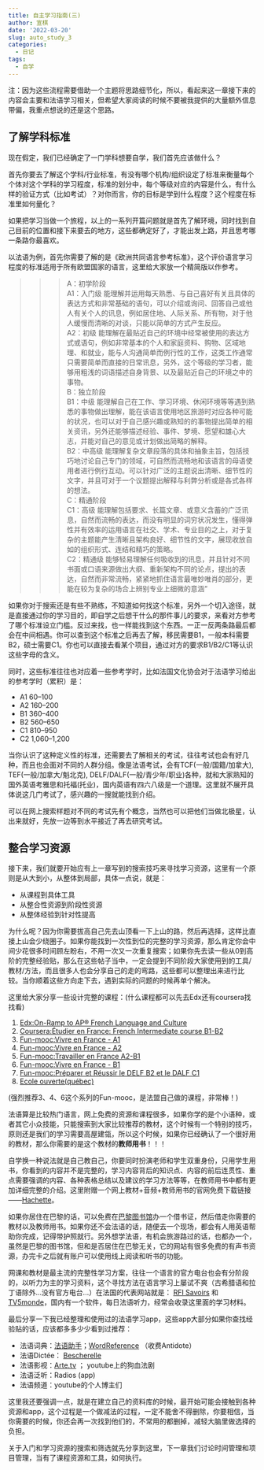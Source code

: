 ```yaml
---
title: 自主学习指南(三)
author: 宣棋
date: '2022-03-20'
slug: auto_study_3
categories:
  - 日记
tags:
  - 自学
---
```

注：因为这些流程需要借助一个主题将思路细节化，所以，看起来这一章接下来的内容会主要和法语学习相关，但希望大家阅读的时候不要被我提供的大量额外信息带偏，我重点想说的还是这个思路。

## 了解学科标准

现在假定，我们已经确定了一门学科想要自学，我们首先应该做什么？

首先你要去了解这个学科/行业标准，有没有哪个机构/组织设定了标准来衡量每个个体对这个学科的学习程度，标准的划分中，每个等级对应的内容是什么，有什么样的验证方式（比如考试）？对你而言，你的目标是学到什么程度？这个程度在标准里如何量化？

如果把学习当做一个旅程，以上的一系列开篇问题就是首先了解环境，同时找到自己目前的位置和接下来要去的地方，这些都确定好了，才能出发上路，并且思考哪一条路你最喜欢。

以法语为例，首先你需要了解的是《欧洲共同语言参考标准》，这个评价语言学习程度的标准适用于所有欧盟国家的语言，这里给大家放一个精简版以作参考。

>>> A：初学阶段	<br>
A1：入门级	能理解并运用每天熟悉、与自己喜好有关且具体的表达方式和非常基础的语句，可以介绍或询问、回答自己或他人有关个人的讯息，例如居住地、人际关系、所有物，对于他人缓慢而清晰的对谈，只能以简单的方式产生反应。<br>
A2：初级	能理解在最贴近自己的环境中经常被使用的表达方式或语句，例如非常基本的个人和家庭资料、购物、区域地理、和就业，能与人沟通简单而例行性的工作，这类工作通常只需要简单而直接的日常讯息，另外，这个等级的学习者，能够用粗浅的词语描述自身背景、以及最贴近自己的环境之中的事物。<br>
B：独立阶段	<br>
B1：中级	能理解自己在工作、学习环境、休闲环境等等遇到熟悉的事物做出理解，能在该语言使用地区旅游时对应各种可能的状况，也可以对于自己感兴趣或熟知的的事物提出简单的相关资讯，另外还能够描述经验、事件、梦境、愿望和雄心大志，并能对自己的意见或计划做出简略的解释。<br>
B2：中高级	能理解复杂文章段落的具体和抽象主旨，包括技巧地讨论自己专门的领域，可自然而流畅地和该语言的母语使用者进行例行互动。可以针对广泛的主题说出清晰、细节性的文字，并且可对于一个议题提出解释与利弊分析或是各式各样的想法。<br>
C：精通阶段	<br>
C1：高级	能理解包括要求、长篇文章、或意义含蓄的广泛讯息，自然而流畅的表达，而没有明显的词穷状况发生，懂得弹性并有效率的运用语言在社交、学术、专业目的之上，对于复杂的主题能产生清晰且架构良好、细节性的文字，展现收放自如的组织形式、连结和精巧的策略。<br>
C2：精通级	能够轻易理解任何吸收到的讯息，并且针对不同书面或口语来源做出大纲、重新架构不同的论点，提出的表达，自然而非常流畅，紧紧地抓住语言最唯妙唯肖的部分，更能在较为复杂的场合上辨别专业上细微的意涵”

如果你对于搜索还是有些不熟练，不知道如何找这个标准，另外一个切入途径，就是直接通过你的学习目的，即自学之后想干什么的那件事儿的要求，来看对方参考了哪个标准设立门槛。反过来找，也一样能找到这个东西。一正一反两条路最后都会在中间相遇。你可以查到这个标准之后再去了解，移民需要B1，一般本科需要B2，硕士需要C1。你也可以直接去看某个项目，通过对方的要求B1/B2/C1等认识这些字母的含义。

同时，这些标准往往也对应着一些参考学时，比如法国文化协会对于法语学习给出的参考学时（累积）是：

 - A1 60–100	
 - A2 160–200	
 - B1 360–400	
 - B2 560–650	
 - C1 810–950
 - C2 1,060–1,200	

当你认识了这种定义性的标准，还需要去了解相关的考试，往往考试也会有好几种，而且也会面对不同的人群分组。像是法语考试，会有TCF(一般/国籍/加拿大), TEF(一般/加拿大/魁北克), DELF/DALF(一般/青少年/职业)各种，就和大家熟知的国外英语考雅思和托福(托业)，国内英语有四六八级是一个道理。这里就不展开具体说这几门考试了，感兴趣的一搜就能找到介绍。

可以在网上搜索样题对不同的考试先有个概念，当然也可以把他们当做北极星，认出来就好，先放一边等到水平接近了再去研究考试。

## 整合学习资源

接下来，我们就要开始应有上一章写到的搜索技巧来寻找学习资源，这里有一个原则是从大到小，从整体到局部，具体一点说，就是：

 - 从课程到具体工具
 - 从整合性资源到阶段性资源
 - 从整体经验到针对性提高

为什么呢？因为你需要拔高自己先去山顶看一下上山的路，然后再选择，这样比直接上山会少绕圈子。如果你能找到一次性到位的完整的学习资源，那么肯定你会中间少花很多时间顾左盼右，不用一次又一次重复搜索；如果你先去读一些从0到高阶的完整经验贴，那么在这些帖子当中，一定会提到不同阶段大家使用到的工具/教材/方法，而且很多人也会分享自己的走的弯路，这些都可以整理出来进行比较。当你顺着这些方向走下去，遇到实际的问题的时候再单个解决。

这里给大家分享一些设计完整的课程：(什么课程都可以先去Edx还有coursera找找看)

1. [Edx:On-Ramp to AP® French Language and Culture](https://learning.edx.org/course/course-v1:WestonHS+PFLC1x+2T2021/home)
2. [Coursera:Étudier en France: French Intermediate course B1-B2](https://www.coursera.org/learn/etudier-en-france)
3. [Fun-mooc:Vivre en France - A1](https://www.fun-mooc.fr/fr/cours/vivre-en-france-a1/)
4. [Fun-mooc:Vivre en France - A2](https://www.fun-mooc.fr/fr/cours/vivre-en-france-a2/)
5. [Fun-mooc:Travailler en France A2-B1](https://www.fun-mooc.fr/fr/cours/travailler-en-france-a2-b1/)
6. [Fun-mooc:Vivre en France - B1](https://www.fun-mooc.fr/fr/cours/vivre-en-france-b1/)
7. [Fun-mooc:Préparer et Réussir le DELF B2 et le DALF C1](https://www.fun-mooc.fr/fr/cours/preparer-et-reussir-le-delf-b2-et-le-dalf-c1/)
8. [Ecole ouverte(québec)](https://www.ecoleouverte.ca/accueil)

(强烈推荐3、4、6这个系列的Fun-mooc，是法盟自己做的课程，非常棒！)

法语算是比较热门语言，网上免费的资源和课程很多，如果你学的是个小语种，或者其它小众技能，只能搜索到大家比较推荐的教材，这个时候有一个特别的技巧，原则还是我们的学习需要高屋建瓴，所以这个时候，如果你已经确认了一个很好用的教材，那么你需要的是这个教材的**教师用书**！！！

自学换一种说法就是自己教自己，你要同时扮演老师和学生双重身份，只用学生用书，你看到的内容并不是完整的，学习内容背后的知识点、内容的前后连贯性、重点需要强调的内容、各种表格总结以及建议的学习方法等等，在教师用书中都有更加详细完整的介绍。这里附赠一个网上教材+音频+教师用书的官网免费下载链接——[Hachette](https://www.hachettefle.com/numerique/ressources)。

如果你居住在巴黎的话，可以免费在[巴黎图书馆](https://bibliotheques.paris.fr/)办一个借书证，然后借走你需要的教材以及教师用书。如果你还不会法语的话，随便去一个现场，都会有人用英语帮助你完成，记得带护照就行。另外想学法语，有机会旅游路过的话，也都办一个，虽然是巴黎的图书馆，但和是否居住在巴黎无关，它的网站有很多免费的有声书资源，办完卡之后就有账户可以使用线上阅读和听书的功能。

网课和教材是最主流的完整性学习方案，往往一个语言的官方电台也会有分阶段的，以听力为主的学习资料，这个寻找方法在语言学习上屡试不爽（古希腊语和拉丁语除外...没有官方电台...）在法国的代表网站就是： [RFI Savoirs](https://savoirs.rfi.fr/fr) 和 [TV5monde](https://apprendre.tv5monde.com/fr)，国内有一个软件，每日法语听力，经常会收录这里面的学习材料。

最后分享一下我已经整理和使用过的法语学习app，这些app大部分如果你查找经验贴的话，应该都多多少少看到过推荐：

 - 法语词典：[法语助手](https://www.frdic.com/)；[WordReference](https://www.wordreference.com/) （收费Antidote）
 - 法语Dictée： [Bescherelle](https://bescherelle.com/laccord-du-participe-passe)
 - 法语影视：[Arte.tv](https://www.arte.tv/fr/) ； youtube上的狗血法剧
 - 法语泛听：Radios (app)
 - 法语频道：youtube的个人博主们

这里我还要强调一点，就是在建立自己的资料库的时候，最开始可能会接触到各种资源和app，这个过程是一个做减法的过程，一定不能舍不得删除，你要相信，当你需要的时候，你还会再一次找到他们的，不常用的都删掉，减轻大脑里做选择的负担。

关于入门和学习资源的搜索和筛选就先分享到这里，下一章我们讨论时间管理和项目管理，当有了课程资源和工具，如何执行。
